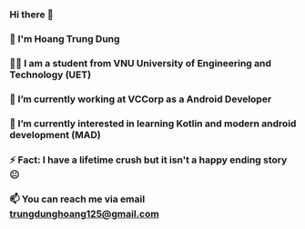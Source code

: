 ### Hi there 👋

<!--
**trungdunghoang125/trungdunghoang125** is a ✨ _special_ ✨ repository because its `README.md` (this file) appears on your GitHub profile.

Here are some ideas to get you started:

- 🔭 I’m currently working on ...
- 🌱 I’m currently learning ...
- 👯 I’m looking to collaborate on ...
- 🤔 I’m looking for help with ...
- 💬 Ask me about ...
- 📫 How to reach me: ...
- 😄 Pronouns: ...
- ⚡ Fun fact: ...
-->
### 🔡  I'm Hoang Trung Dung
### 👨‍🎓  I am a student from VNU University of Engineering and Technology (UET)
### 🔭  I’m currently working at VCCorp as a Android Developer
### 🌱  I’m currently interested in learning Kotlin and modern android development (MAD)
### ⚡ Fact: I have a lifetime crush but it isn't a happy ending story 😐
### 📫  You can reach me via email trungdunghoang125@gmail.com
<br>
<img src="https://komarev.com/ghpvc/?username=trungdunghoang125&style=flat-square&color=blue" alt=""/>
